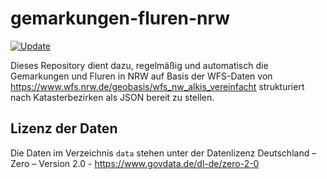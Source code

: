 # gemarkungen-fluren-nrw

[![Update](https://github.com/kreis-viersen/gemarkungen-fluren-nrw/actions/workflows/update.yml/badge.svg)](https://github.com/kreis-viersen/gemarkungen-fluren-nrw/actions/workflows/update.yml)

Dieses Repository dient dazu, regelmäßig und automatisch die Gemarkungen und Fluren in NRW auf Basis der WFS-Daten von https://www.wfs.nrw.de/geobasis/wfs_nw_alkis_vereinfacht strukturiert nach Katasterbezirken als JSON bereit zu stellen.

## Lizenz der Daten

Die Daten im Verzeichnis `data` stehen unter der Datenlizenz Deutschland – Zero – Version 2.0 - https://www.govdata.de/dl-de/zero-2-0
